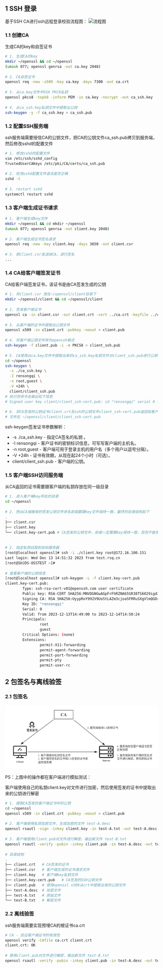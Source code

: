
## 1 SSH 登录
基于SSH CA进行ssh远程登录校验流程图：
![流程图](https://internal-api-drive-stream.feishu.cn/space/api/box/stream/download/preview/EQObbGAurohYC8xK4ercLRyHnVf/?preview_type=16)


### 1.1 创建CA
生成CA的key和自签证书
```bash
# 1. 生成CA的key
mkdir ~/openssl && cd ~/openssl
(umask 077; openssl genrsa -out ca.key 2048)

# 2. CA自签证书
openssl req -new -x509 -key ca.key -days 7300 -out ca.crt

# 3. 从ca.key文件中SSH PKC8私钥
openssl pkcs8 -topk8 -inform PEM -in ca.key -nocrypt -out ca_ssh.key

# 4. 从ca_ssh.key私钥文件中提取出公钥
ssh-keygen -y -f ca_ssh.key > ca_ssh.pub
```

### 1.2 配置SSH服务端
ssh服务端需要授信CA的公钥文件，把CA的公钥文件ca_ssh.pub拷贝到服务端，然后修改sshd的配置文件

```bash
# 1. 修改sshd的配置文件
vim /etc/ssh/sshd_config
TrustedUserCAKeys /etc/pki/CA/certs/ca_ssh.pub

# 2. 检测sshd配置文件语法是否正确
sshd -t

# 3. restart sshd
systemctl restart sshd
```

### 1.3 客户端生成证书请求
```bash
# 1. 客户端生成key文件
mkdir ~/openssl && cd mkdir ~/openssl
(umask 077; openssl genrsa -out client.key 2048)

# 2. 客户端生成证书签名请求
openssl req -new -key client.key -days 3650 -out client.csr

# 3. 把client.csr发送给CA，进行签名
...
```

### 1.4 CA给客户端签发证书
CA给客户端签发证书，该证书是由CA签发生成的公钥
```bash
# 1. 将client.csr 放在~/openssl/client目录下
mkdir ~/openssl/client && cd ~/openssl/client

# 2. 签发客户端证书
openssl ca -in client.csr -out client.crt -cert ../ca.crt -keyfile ../ca.key

# 3. 从客户端的证书中提取出公钥文件
openssl x509 -in client.crt -pubkey -noout > client.pub

# 4. 将客户端公钥文件转为openssh格式
ssh-keygen -f client.pub -i -m PKCS8 > client_ssh.pub

# 5. CA使用从ca.key文件中提取出来的ca_ssh.key私钥文件对client_ssh.pub进行公钥签发
cd ~/openssl
ssh-keygen \
  -s ./ca_ssh.key \
  -I rensongqi \
  -n root,guest \
  -V +24h \
  client/client_ssh.pub
# 执行完命令会输出如下信息
# Signed user key client/client_ssh-cert.pub: id "rensongqi" serial 0 for root valid from 2023-12-13T14:37:00 to 2023-12-14T14:38:52

# 6. 将CA签发的公钥证书client.crt及ssh的公钥文件client_ssh-cert.pub返回给客户端
# 文件在 ~/openssl/client/client_ssh-cert.pub
```

ssh-keygen签发证书参数解析：
- -s ./ca_ssh.key - 指定CA签名的私钥 。
- -I rensongqi - 客户证书的密钥标识信息，可写写客户端的主机名。
- -n root,guest - 客户端可用于登录主机的用户名（多个用户以逗号分隔）。
- -V +24h - 证书有效期，从现在起24个小时（可选）。
- client/client_ssh.pub - 客户端的公钥。

### 1.5 客户端SSH访问服务端

从CA返回的证书需要跟客户端的私钥存放在同一级目录

```bash
# 1. 进入客户端key所在的目录
cd ~/openssl

# 2. 把从CA端接收的签发公钥文件命名前缀要跟key文件保持一致，最终的目录结构如下
.
├── client.csr
├── client.key
└── client.key-cert.pub # CA签发的公钥文件，前缀一定要跟key保持一致，否则不能免密登录


# 2. 指定私钥远程到目标服务器
[root@localhost openssl]# ssh -i ./client.key root@172.16.100.151
Last login: Wed Dec 13 14:51:32 2023 from test.rsq.cn
[root@SHJDS-OSSTEST ~]# 

# 查看客户端的公钥信息
[root@localhost openssl]# ssh-keygen -L -f client.key-cert.pub
client.key-cert.pub:
        Type: ssh-rsa-cert-v01@openssh.com user certificate
        Public key: RSA-CERT SHA256:MNVDGNGwAGpFrFhRZNA65SR38TS6029igd3SpaS5VNQ
        Signing CA: RSA SHA256:UyypRoY992V9UoStLAZm3cjoaSFRRuSXgVlmQGDrXoo
        Key ID: "rensongqi"
        Serial: 0
        Valid: from 2023-12-13T14:49:00 to 2023-12-14T14:50:24
        Principals: 
                root
                guest
        Critical Options: (none)
        Extensions: 
                permit-X11-forwarding
                permit-agent-forwarding
                permit-port-forwarding
                permit-pty
                permit-user-rc
```

## 2 包签名与离线验签
### 2.1 包签名

![openssl sign](../../img/openssl_ca_sign.png)

PS：上图中的操作都在客户端进行模拟测试：

客户端使用自己的私钥client.key对文件进行加密，然后使用签发的证书中提取出来的公钥进行解密

```bash
# 1. 提取CA签发的客户端证书中的公钥
cd ~/openssl
openssl x509 -in client.crt -pubkey -noout > client.pub

# 2. 客户端使用私钥加密文件，生成加密的文件 test-A.desc
openssl rsautl -sign -inkey client.key -in test-A.txt -out test-A.desc

# 3. 客户端使用client.pub对文件进行解密，输出新文件 test-B.txt
openssl rsautl -verify -pubin -inkey client.pub -in test-A.desc -out test-B.txt

# 目录结构
.
├── client.crt   # CA签发的证书
├── client.csr   # 客户端生成的证书请求文件
├── client.key   # 客户端key私钥文件
├── client.key-cert.pub   # CA签发的SSH公钥文件
├── client.pub   # 使用openssl x509从crt中提取出来的公钥文件
├── test-A.desc  # 加密文件
├── test-A.txt   # 原始文件
└── test-B.txt   # 解密文件
```

### 2.2 离线验签

ssh服务端需要实现预埋CA的根证书ca.crt

```bash
# CA - 验证客户端证书的有效性
openssl verify -CAfile ca.crt client.crt
client.crt: OK

# 使用client.pub对文件进行解密，输出新文件 test-B.txt
openssl rsautl -verify -pubin -inkey client.pub -in test-A.desc -out test-B.txt
```
